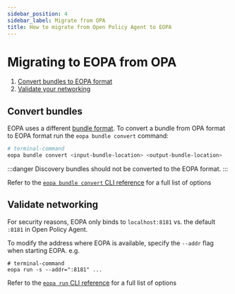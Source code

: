 ```yaml
---
sidebar_position: 4
sidebar_label: Migrate from OPA
title: How to migrate from Open Policy Agent to EOPA
---
```


# Migrating to EOPA from OPA

1. [Convert bundles to EOPA format](#convert-bundles)
3. [Validate your networking](#validate-networking)


## Convert bundles

EOPA uses a different [bundle format](/eopa/explanation/bundle-format). To convert a bundle from OPA format to EOPA format run the `eopa bundle convert` command:

```sh
# terminal-command
eopa bundle convert <input-bundle-location> <output-bundle-location>
```

:::danger
Discovery bundles should not be converted to the EOPA format.
:::

Refer to the [`eopa bundle convert` CLI reference](/eopa/reference/cli-reference#eopa-bundle-convert) for a full list of options

## Validate networking

For security reasons, EOPA only binds to `localhost:8181` vs. the default `:8181` in Open Policy Agent.

To modify the address where EOPA is available, specify the `--addr` flag when starting EOPA. e.g.

```shell
# terminal-command
eopa run -s --addr=":8181" ...
```

Refer to the [`eopa run` CLI reference](/eopa/reference/cli-reference#eopa-run) for a full list of options
